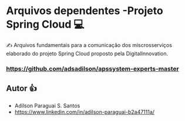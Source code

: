# Arquivos dependentes -Projeto Spring Cloud 💻
 
:writing_hand: Arquivos fundamentais para a comunicação dos miscrosserviços elaborado do projeto Spring Cloud proposto pela DigitalInnovation.

### https://github.com/adsadilson/apssystem-experts-master



## Autor :+1:
* Adilson Paraguai S. Santos
* https://www.linkedin.com/in/adilson-paraguai-b2a47111a/
